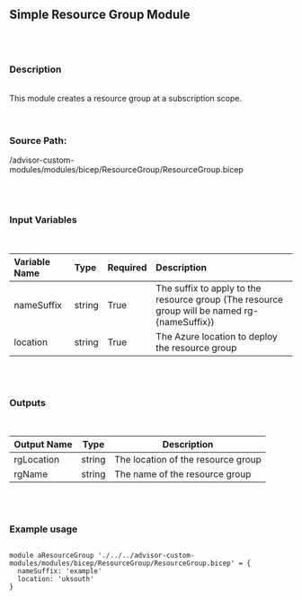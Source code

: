 ## Simple Resource Group Module
<br><br>

### Description
<br>
This module creates a resource group at a subscription scope.
<br>
<br><br>  
 
### Source Path:
 
/advisor-custom-modules/modules/bicep/ResourceGroup/ResourceGroup.bicep
 
<br><br> 

### Input Variables
<br>

| Variable Name | Type | Required | Description |
|:--|:--|:--|:--|
| nameSuffix | string | True | The suffix to apply to the resource group (The resource group will be named rg-{nameSuffix}) |
| location | string | True | The Azure location to deploy the resource group |

 
<br><br> 

### Outputs
<br>

| Output Name     | Type       | Description                               |
|-----------------|------------|-------------------------------------------|
| rgLocation | string | The location of the resource group |
| rgName | string | The name of the resource group |

<br><br>  
 
### Example usage
 
``` <!-- place module code between the backticks -->

module aResourceGroup './../../advisor-custom-modules/modules/bicep/ResourceGroup/ResourceGroup.bicep' = {
  nameSuffix: 'example'
  location: 'uksouth'
}

```